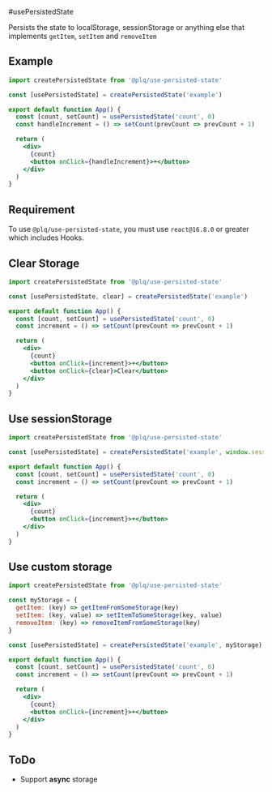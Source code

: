 #usePersistedState

Persists the state to localStorage, sessionStorage or anything else that implements `getItem`, `setItem` and `removeItem`

## Example
```jsx
import createPersistedState from '@plq/use-persisted-state'

const [usePersistedState] = createPersistedState('example')

export default function App() {
  const [count, setCount] = usePersistedState('count', 0)
  const handleIncrement = () => setCount(prevCount => prevCount + 1)

  return (
    <div>
      {count}
      <button onClick={handleIncrement}>+</button>
    </div>
  )
}

```

## Requirement
To use `@plq/use-persisted-state`, you must use `react@16.8.0` or greater which includes Hooks.

## Clear Storage
```jsx
import createPersistedState from '@plq/use-persisted-state'

const [usePersistedState, clear] = createPersistedState('example')

export default function App() {
  const [count, setCount] = usePersistedState('count', 0)
  const increment = () => setCount(prevCount => prevCount + 1)

  return (
    <div>
      {count}
      <button onClick={increment}>+</button>
      <button onClick={clear}>Clear</button>
    </div>
  )
}

```

## Use sessionStorage
```jsx
import createPersistedState from '@plq/use-persisted-state'

const [usePersistedState] = createPersistedState('example', window.sessionStorage)

export default function App() {
  const [count, setCount] = usePersistedState('count', 0)
  const increment = () => setCount(prevCount => prevCount + 1)

  return (
    <div>
      {count}
      <button onClick={increment}>+</button>
    </div>
  )
}

```
## Use custom storage
```jsx
import createPersistedState from '@plq/use-persisted-state'

const myStorage = {
  getItem: (key) => getItemFromSomeStorage(key)
  setItem: (key, value) => setItemToSomeStorage(key, value)
  removeItem: (key) => removeItemFromSomeStorage(key)
}

const [usePersistedState] = createPersistedState('example', myStorage)

export default function App() {
  const [count, setCount] = usePersistedState('count', 0)
  const increment = () => setCount(prevCount => prevCount + 1)

  return (
    <div>
      {count}
      <button onClick={increment}>+</button>
    </div>
  )
}

```

## ToDo
- Support **async** storage
